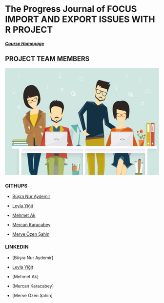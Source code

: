 # The Progress Journal of FOCUS IMPORT AND EXPORT ISSUES WITH R PROJECT  
#####  [Course Homepage](https://mef-bda503.github.io/)

## PROJECT TEAM MEMBERS

![alt text](https://github.com/MEF-BDA503/gpj18-r_coders/blob/master/img/R_developers.jpg)

### GITHUPS

- [Büşra Nur Aydemir]( https://www.linkedin.com/in/busra-nur-aydemir-51b81b8b/)

- [Leyla Yiğit](https://www.linkedin.com/in/leyla-yi%C4%9Fit-b3894955/)

- [Mehmet Ak](https://www.linkedin.com/in/ACoAACENGXUBEHApr9slAuQzh8lBviwp1FrY3oY/)

- [Mercan Karacabey](https://www.linkedin.com/in/mercan-karacabey-708240103/)

- [Merve Özen Şahin](https://www.linkedin.com/in/merve-ozen-sahin-91027431/)

### LINKEDIN
- [Büşra Nur Aydemir]

- [Leyla Yiğit](https://www.linkedin.com/public-profile/settings?trk=d_flagship3_profile_self_view_public_profile)

- [Mehmet Ak]

- [Mercan Karacabey]

- [Merve Özen Şahin]
